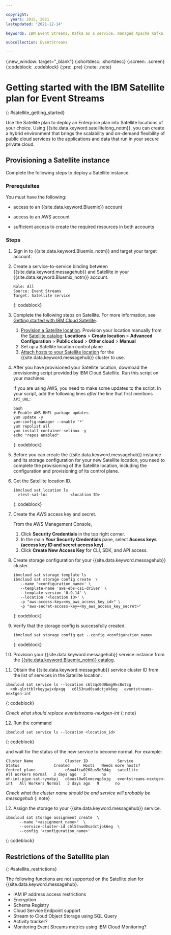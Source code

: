 ```yaml
---

copyright:
  years: 2015, 2021
lastupdated: "2021-12-14"

keywords: IBM Event Streams, Kafka as a service, managed Apache Kafka

subcollection: EventStreams

---
```


{:new_window: target="_blank"}
{:shortdesc: .shortdesc}
{:screen: .screen}
{:codeblock: .codeblock}
{:pre: .pre}
{:note: .note}


# Getting started with the IBM Satellite plan for Event Streams
{: #satellite_getting_started}

Use the Satellite plan to deploy an Enterprise plan into Satellite locations of your choice. Using {{site.data.keyword.satellitelong_notm}}, you can create a hybrid environment that brings the scalability and on-demand flexibility of public cloud services to the applications and data that run in your secure private cloud. 

## Provisioning a Satellite instance

Complete the following steps to deploy a Satellite instance. 

### Prerequisites

You must have the following: 
* access to an {{site.data.keyword.Bluemix}} account

* access to an AWS account

* sufficient access to create the required resources in both accounts

### Steps

1. Sign in to {{site.data.keyword.Bluemix_notm}} and target your target account.
2. Create a service-to-service binding between {{site.data.keyword.messagehub}} and Satellite in your {{site.data.keyword.Bluemix_notm}} account. 

   ```
   Role: All
   Source: Event Streams
   Target: Satellite service
   ```
   {: codeblock}

3. Complete the following steps on Satellite. For more information, see [Getting started with IBM Cloud Satellite](/docs/satellite?topic=satellite-getting-started).
   1. [Provision a Satellite location](/docs/satellite-working?topic=satellite-working-getting-started#create-location).
   Provision your location manually from the [Satellite catalog](https://cloud.ibm.com/satellite/): **Locations** > **Create location** > **Advanced Configuration** > **Public cloud** > **Other cloud** > **Manual**
   2. Set up a Satellite location control plane 
   3. [Attach hosts to your Satellite location](/docs/satellite?topic=satellite-getting-started#attach-hosts-to-location) for the {{site.data.keyword.messagehub}} cluster to use.
4. After you have provisioned your Satellite location, download the provisioning script provided by IBM Cloud Satellite. Run this script on your machines.

   If you are using AWS, you need to make some updates to the script. In your script, add the following lines *after* the line that first mentions `API_URL`:

   ```
   bash
   # Enable AWS RHEL package updates
   yum update -y
   yum-config-manager --enable '*'
   yum repolist all
   yum install container-selinux -y
   echo "repos enabled"
   ```
   {: codeblock}

5. Before you can create the {{site.data.keyword.messagehub}} instance and its storage configuration for your new Satellite location, you need to complete the provisioning of the Satellite location, including the configuration and provisioning of its control plane. 
6. Get the Satellite location ID.

   ```
   ibmcloud sat location ls
     >test-sat-loc          <location ID>
   ```
   {: codeblock}

7. Create the AWS access key and secret. 

   From the AWS Management Console, 
   1. Click **Security Credentials** in the top right corner. 
   2. In the main **Your Security Credentials** pane, select **Access keys (access key ID and secret access key)**. 
   3. Click **Create New Access Key** for CLI, SDK, and API access.
8. Create storage configuration for your {{site.data.keyword.messagehub}} cluster.

   ```
   ibmcloud sat storage template ls
   ibmcloud sat storage config create  \
      --name '<configuration_name>' \
      --template-name 'aws-ebs-csi-driver' \
      --template-version '0.9.14' \
      --location '<location ID>' \
      -p "aws-access-key=<my_aws_access_key_id>" \
      -p "aws-secret-access-key=<my_aws_access_key_secret>"
   ```
   {: codeblock}

9. Verify that the storage config is successfully created.

   ```
   ibmcloud sat storage config get --config <configuration_name>
   ```
   {: codeblock}

10. Provision your {{site.data.keyword.messagehub}} service instance from the [{{site.data.keyword.Bluemix_notm}} catalog](https://cloud.ibm.com/catalog/event-streams). 

11. Obtain the {{site.data.keyword.messagehub}} service cluster ID from the list of services in the Satellite location.

   ```
   ibmcloud sat service ls --location c6l3qc0d0bmg9kc8otcg
     >mh-qlxttblrkqygwjxdpxqq   c6l53nud0sadctjok6eg   eventstreams-nextgen-int 
   ```
   {: codeblock}

   _Check what should replace eventstreams-nextgen-int_
   {: note}

12. Run the command 

   ```
   ibmcloud sat service ls --location <location_id> 
   ```
   {: codeblock}

   and wait for the status of the new service to become normal. For example:

   ```
   Cluster Name              Cluster ID             Service                    Status               Created      Hosts   Needs more hosts?
   Control plane             c6ou4fiw0268us5d3d4g   satellite                  All Workers Normal   3 days ago   3       no
   mh-int-pipe-sat-rymxbpj   c6ousl0w01nmcvqp5ojg   eventstreams-nextgen-int   All Workers Normal   3 days ago   9       no
   ```

   _Check what the cluster name should be and service will probably be messagehub_
   {: note}

12. Assign the storage to your {{site.data.keyword.messagehub}} service.

   ```
   ibmcloud sat storage assignment create  \
         --name "<assignment_name>"  \
         --service-cluster-id c6l53nud0sadctjok6eg  \
         --config '<configuration_name>'
```
   {: codeblock}

## Restrictions of the Satellite plan
{: #satellite_restrictions}

The following functions are not supported on the Satellite plan for {{site.data.keyword.messagehub}.

* IAM IP address access restrictions
* Encryption
* Schema Registry
* Cloud Service Endpoint support
* Stream to Cloud Object Storage using SQL Query
* Activity tracker?
* Monitoring Event Streams metrics using IBM Cloud Monitoring?
